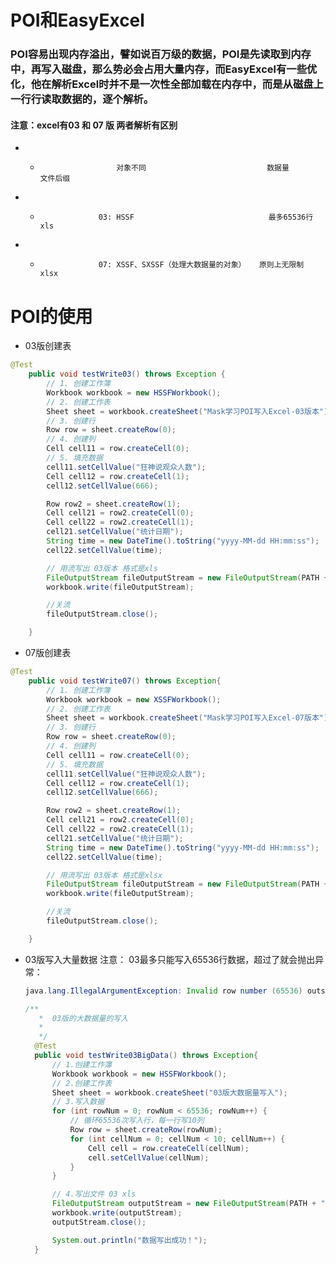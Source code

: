 # POI和EasyExcel
### POI容易出现内存溢出，譬如说百万级的数据，POI是先读取到内存中，再写入磁盘，那么势必会占用大量内存，而EasyExcel有一些优化，他在解析Excel时并不是一次性全部加载在内存中，而是从磁盘上一行行读取数据的，逐个解析。
#### 注意：excel有03 和 07 版 两者解析有区别
 - *                      对象不同                           数据量           文件后缀
 - *                  03: HSSF                              最多65536行        xls
 - *                  07: XSSF、SXSSF（处理大数据量的对象）   原则上无限制        xlsx

# POI的使用



- 03版创建表
~~~JAVA
@Test
    public void testWrite03() throws Exception {
        // 1. 创建工作簿
        Workbook workbook = new HSSFWorkbook();
        // 2. 创建工作表
        Sheet sheet = workbook.createSheet("Mask学习POI写入Excel-03版本");
        // 3. 创建行
        Row row = sheet.createRow(0);
        // 4. 创建列
        Cell cell11 = row.createCell(0);
        // 5. 填充数据
        cell11.setCellValue("狂神说观众人数");
        Cell cell12 = row.createCell(1);
        cell12.setCellValue(666);

        Row row2 = sheet.createRow(1);
        Cell cell21 = row2.createCell(0);
        Cell cell22 = row2.createCell(1);
        cell21.setCellValue("统计日期");
        String time = new DateTime().toString("yyyy-MM-dd HH:mm:ss");
        cell22.setCellValue(time);

        // 用流写出 03版本 格式是xls
        FileOutputStream fileOutputStream = new FileOutputStream(PATH + "Mask学习POI写入Excel-03版本.xls");
        workbook.write(fileOutputStream);

        //关流
        fileOutputStream.close();

    }

~~~
- 07版创建表
~~~java
@Test
    public void testWrite07() throws Exception{
        // 1. 创建工作簿
        Workbook workbook = new XSSFWorkbook();
        // 2. 创建工作表
        Sheet sheet = workbook.createSheet("Mask学习POI写入Excel-07版本");
        // 3. 创建行
        Row row = sheet.createRow(0);
        // 4. 创建列
        Cell cell11 = row.createCell(0);
        // 5. 填充数据
        cell11.setCellValue("狂神说观众人数");
        Cell cell12 = row.createCell(1);
        cell12.setCellValue(666);

        Row row2 = sheet.createRow(1);
        Cell cell21 = row2.createCell(0);
        Cell cell22 = row2.createCell(1);
        cell21.setCellValue("统计日期");
        String time = new DateTime().toString("yyyy-MM-dd HH:mm:ss");
        cell22.setCellValue(time);

        // 用流写出 03版本 格式是xlsx
        FileOutputStream fileOutputStream = new FileOutputStream(PATH + "Mask学习POI写入Excel-07版本.xlsx");
        workbook.write(fileOutputStream);

        //关流
        fileOutputStream.close();

    }
~~~
- 03版写入大量数据
  注意： 03最多只能写入65536行数据，超过了就会抛出异常：
  ~~~java
  java.lang.IllegalArgumentException: Invalid row number (65536) outside allowable range (0..65535)
  ~~~
  ~~~java
  /**
     *  03版的大数据量的写入
     *
     */
    @Test
    public void testWrite03BigData() throws Exception{
        // 1.创建工作簿
        Workbook workbook = new HSSFWorkbook();
        // 2.创建工作表
        Sheet sheet = workbook.createSheet("03版大数据量写入");
        // 3.写入数据
        for (int rowNum = 0; rowNum < 65536; rowNum++) {
            // 循环65536次写入行，每一行写10列
            Row row = sheet.createRow(rowNum);
            for (int cellNum = 0; cellNum < 10; cellNum++) {
                Cell cell = row.createCell(cellNum);
                cell.setCellValue(cellNum);
            }
        }

        // 4.写出文件 03 xls
        FileOutputStream outputStream = new FileOutputStream(PATH + "03版大数据量写入.xls");
        workbook.write(outputStream);
        outputStream.close();

        System.out.println("数据写出成功！");
    }
 ~~~
